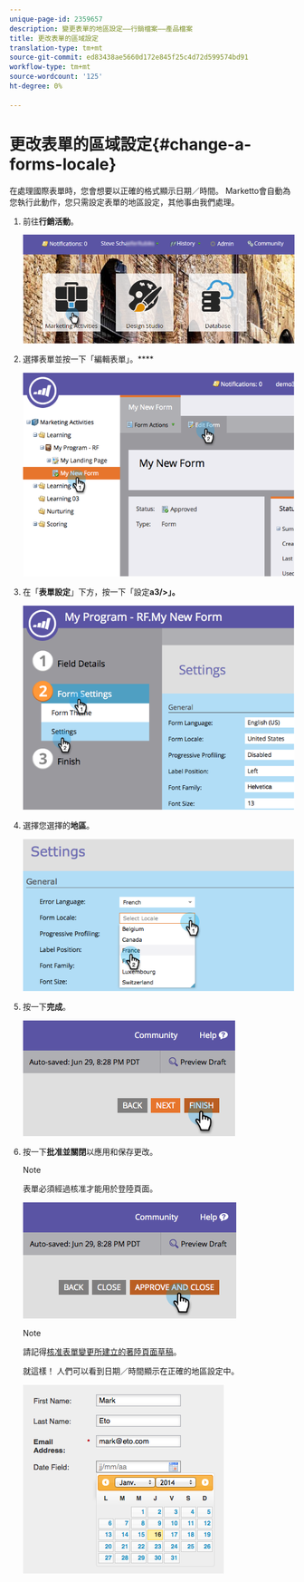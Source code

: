 ```yaml
---
unique-page-id: 2359657
description: 變更表單的地區設定——行銷檔案——產品檔案
title: 更改表單的區域設定
translation-type: tm+mt
source-git-commit: ed83438ae5660d172e845f25c4d72d599574bd91
workflow-type: tm+mt
source-wordcount: '125'
ht-degree: 0%

---
```



# 更改表單的區域設定{#change-a-forms-locale}

在處理國際表單時，您會想要以正確的格式顯示日期／時間。 Marketto會自動為您執行此動作，您只需設定表單的地區設定，其他事由我們處理。

1. 前往&#x200B;**行銷活動**。

   ![](assets/login-marketing-activities-7.png)

1. 選擇表單並按一下「編輯表單」。****

   ![](assets/image2014-9-15-12-3a52-3a52.png)

1. 在「**表單設定**」下方，按一下「設定&#x200B;**a3/>」。**

   ![](assets/image2014-9-15-12-3a53-3a23.png)

1. 選擇您選擇的&#x200B;**地區**。

   ![](assets/image2014-9-15-12-3a53-3a35.png)

1. 按一下&#x200B;**完成**。

   ![](assets/image2014-9-15-12-3a53-3a43.png)

1. 按一下&#x200B;**批准並關閉**&#x200B;以應用和保存更改。

   >[!NOTE]
   >
   >表單必須經過核准才能用於登陸頁面。

   ![](assets/image2014-9-15-12-3a53-3a52.png)

   >[!NOTE]
   >
   >請記得[核准表單變更所建立的著陸頁面草稿](/help/marketo/product-docs/demand-generation/landing-pages/understanding-landing-pages/approve-unapprove-or-delete-a-landing-page.md)。

   就這樣！ 人們可以看到日期／時間顯示在正確的地區設定中。

   ![](assets/image2014-9-15-12-3a53-3a59.png)
